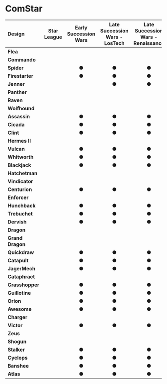 # ComStar

| Design | Star League | Early Succession Wars | Late Succession Wars - LosTech | Late Succession Wars - Renaissance | Clan Invasion | Civil War | Jihad | Early Republic | Late Republic | Dark Ages |
| :--- | :---: | :---: | :---: | :---: | :---: | :---: | :---: | :---: | :---: | :---: |
| **Flea** |     |     |     |     |     |     |     |     |     |     |
| **Commando** |     |     |     |     |     |     |     |     |     |     |
| **Spider** |     |  ●  |  ●  |  ●  |  ●  |  ●  |  ●  |     |     |     |
| **Firestarter** |     |  ●  |  ●  |  ●  |  ●  |  ●  |  ●  |     |     |     |
| **Jenner** |     |     |  ●  |  ●  |  ●  |  ●  |  ●  |     |     |     |
| **Panther** |     |     |     |     |  ●  |     |     |     |     |     |
| **Raven** |     |     |     |     |     |     |     |     |     |     |
| **Wolfhound** |     |     |     |     |     |     |     |     |     |     |
| **Assassin** |     |  ●  |  ●  |  ●  |  ●  |  ●  |  ●  |     |     |     |
| **Cicada** |     |  ●  |  ●  |  ●  |  ●  |  ●  |  ●  |     |     |     |
| **Clint** |     |  ●  |  ●  |  ●  |  ●  |  ●  |  ●  |     |     |     |
| **Hermes II** |     |     |     |     |     |     |     |     |     |     |
| **Vulcan** |     |  ●  |  ●  |  ●  |  ●  |  ●  |  ●  |     |     |     |
| **Whitworth** |     |  ●  |  ●  |  ●  |  ●  |  ●  |  ●  |     |     |     |
| **Blackjack** |     |  ●  |  ●  |  ●  |  ●  |  ●  |  ●  |     |     |     |
| **Hatchetman** |     |     |     |     |     |     |     |     |     |     |
| **Vindicator** |     |     |     |     |     |     |     |     |     |     |
| **Centurion** |     |  ●  |  ●  |  ●  |  ●  |     |  ●  |     |     |     |
| **Enforcer** |     |     |     |     |     |     |     |     |     |     |
| **Hunchback** |     |  ●  |  ●  |  ●  |  ●  |  ●  |  ●  |     |     |     |
| **Trebuchet** |     |  ●  |  ●  |  ●  |  ●  |  ●  |  ●  |     |     |     |
| **Dervish** |     |  ●  |  ●  |  ●  |  ●  |  ●  |  ●  |     |     |     |
| **Dragon** |     |     |     |     |     |     |     |     |     |     |
| **Grand Dragon** |     |     |     |     |     |     |     |     |     |     |
| **Quickdraw** |     |  ●  |  ●  |  ●  |  ●  |  ●  |  ●  |     |     |     |
| **Catapult** |     |  ●  |  ●  |  ●  |  ●  |  ●  |  ●  |     |     |     |
| **JagerMech** |     |  ●  |  ●  |  ●  |  ●  |  ●  |  ●  |     |     |     |
| **Cataphract** |     |     |     |     |     |     |     |     |     |     |
| **Grasshopper** |     |  ●  |  ●  |  ●  |  ●  |  ●  |  ●  |     |     |     |
| **Guillotine** |     |  ●  |  ●  |  ●  |  ●  |  ●  |  ●  |     |  ●  |  ●  |
| **Orion** |     |  ●  |  ●  |  ●  |  ●  |  ●  |  ●  |     |     |     |
| **Awesome** |     |  ●  |  ●  |  ●  |  ●  |  ●  |  ●  |     |     |     |
| **Charger** |     |     |     |     |     |     |     |     |     |     |
| **Victor** |     |  ●  |  ●  |  ●  |  ●  |  ●  |  ●  |     |     |     |
| **Zeus** |     |     |     |     |  ●  |  ●  |  ●  |     |     |     |
| **Shogun** |     |     |     |     |     |     |     |     |     |     |
| **Stalker** |     |  ●  |  ●  |  ●  |  ●  |  ●  |  ●  |     |  ●  |  ●  |
| **Cyclops** |     |  ●  |  ●  |  ●  |  ●  |  ●  |  ●  |     |     |     |
| **Banshee** |     |  ●  |  ●  |  ●  |  ●  |  ●  |  ●  |     |     |     |
| **Atlas** |     |  ●  |  ●  |  ●  |  ●  |  ●  |  ●  |     |  ●  |  ●  |

